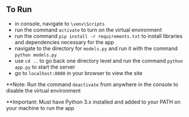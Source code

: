 ## To Run

- in console, navigate to `\venv\Scripts`
- run the command `activate` to turn on the virtual environment
- run the command `pip install -r requirements.txt` to install libraries and dependencies necessary for the app
- navigate to the directory for `models.py` and run it with the command `python models.py`
- use `cd ..` to go back one directory level and run the command `python app.py` to start the server
- go to `localhost:8000` in your browser to view the site

**Note: Run the command `deactivate` from anywhere in the console to disable the virtual environment

**Important: Must have Python 3.x installed and added to your PATH on your machine to run the app
